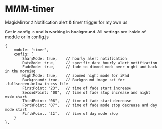 # MMM-timer
MagicMirror 2 Notification alert & timer trigger for my own us

Set in config.js and is working in background.
All settings are inside of module or in config.js

	{
		module: "timer",
		config: {
			SharpMode: true,	// hourly alert notification
			DateMode: true,		// specific date hourly alert notification
			FadeMode: true,		// fade to dimmed mode over night and back in the morning
			NightMode: true,	// zoomed night mode for iPad
			Background: true,	// Background image set for .fullscreen.below in css file
			FirstPoint: "23",	// time of fade start increase
			SecondPoint: "00",	// time of fade stop increase and night mode start
			ThirdPoint: "06",	// time of fade start decrease
			ForthPoint: "07",	// time of fade mode stop decrease and day mode start
			FifthPoint: "22",	// time of day mode stop
		}
	},
